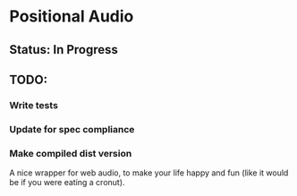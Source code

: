 # Positional Audio

## Status: In Progress

## TODO:
### Write tests
### Update for spec compliance
### Make compiled dist version

A nice wrapper for web audio, to make your life happy and fun (like it would be if you were eating a cronut).
